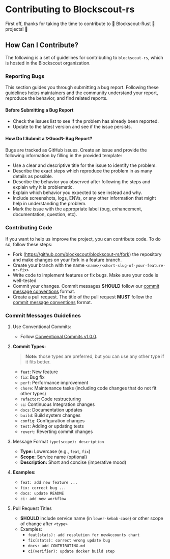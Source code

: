 Contributing to Blockscout-rs
===

First off, thanks for taking the time to contribute to 🚀 Blockscout-Rust 🚀 projects! 🎉

## How Can I Contribute?

The following is a set of guidelines for contributing to `blockscout-rs`, which is hosted in the Blockscout organization.

### Reporting Bugs

This section guides you through submitting a bug report. Following these guidelines helps maintainers and the community understand your report, reproduce the behavior, and find related reports.

#### Before Submitting a Bug Report

* Check the issues list to see if the problem has already been reported.
* Update to the latest version and see if the issue persists.


#### How Do I Submit a ✨Good✨ Bug Report?

Bugs are tracked as GitHub issues. Create an issue and provide the following information by filling in the provided template:

* Use a clear and descriptive title for the issue to identify the problem.
* Describe the exact steps which reproduce the problem in as many details as possible.
* Describe the behavior you observed after following the steps and explain why it is problematic.
* Explain which behavior you expected to see instead and why.
* Include screenshots, logs, ENVs, or any other information that might help in understanding the problem.
* Mark the issue with the appropriate label (bug, enhancement, documentation, question, etc).

### Contributing Code

If you want to help us improve the project, you can contribute code. To do so, follow these steps:

* Fork (https://github.com/blockscout/blockscout-rs/fork) the repository and make changes on your fork in a feature branch.
* Create your branch with the name `<name>/<short-slug-of-your-feature-or-fix>`
* Write code to implement features or fix bugs. Make sure your code is well-tested
* Commit your changes. Commit messages **SHOULD** follow our [commit message conventions](#commit-messages-guidelines) format.
* Create a pull request. The title of the pull request **MUST** follow the [commit message conventions](#commit-messages-guidelines) format.


### Commit Messages Guidelines

1. Use Conventional Commits:
   * Follow [Conventional Commits v1.0.0](https://www.conventionalcommits.org/en/v1.0.0/).

2. **Commit Types:**
   > **Note:** those types are preferred, but you can use any other type if it fits better.

   * `feat`: New feature
   * `fix`: Bug fix
   * `perf`: Performance improvement
   * `chore`: Maintenance tasks (including code changes that do not fit other types)
   * `refactor`: Code restructuring
   * `ci`: Continuous Integration changes
   * `docs`: Documentation updates
   * `build`: Build system changes
   * `config`: Configuration changes
   * `test`: Adding or updating tests
   * `revert`: Reverting commit changes

3. Message Format `type(scope): description`
   * **Type:** Lowercase (e.g., `feat`, `fix`)
   * **Scope:** Service name (optional)
   * **Description:** Short and concise (imperative mood)

4. **Examples:**
   * `feat: add new feature ...`
   * `fix: correct bug ...`
   * `docs: update README`
   * `ci: add new workflow`

5. Pull Request Titles

   * **SHOULD** include service name (in `lower-kebab-case`) or other scope of change after `<type>`
   * Examples:
     * `feat(stats): add resolution for newAccounts chart`
     * `fix(stats): correct wrong update bug`
     * `docs: add CONTRIBUTING.md`
     * `ci(verifier): update docker build step`

